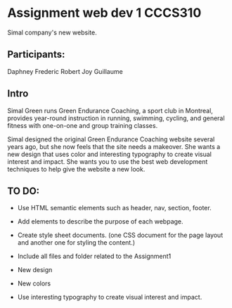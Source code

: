 # Assignment web dev 1 CCCS310
Simal company's new website.

## Participants:
Daphney
Frederic
Robert
Joy
Guillaume

## Intro
Simal Green runs Green Endurance Coaching, a sport club in Montreal, 
provides year-round instruction in running, swimming, cycling, and general fitness with one-on-one and group training classes. 

Simal designed the original Green Endurance Coaching website several years ago, but she now feels that the site needs a makeover. She wants a new design that uses color and interesting typography to create visual interest and impact. She wants you to use the best web development techniques to help give the website a new look.

## TO DO: 
- Use HTML semantic elements such as header, nav, section, footer.
- Add <meta> elements to describe the purpose of each webpage.
- Create style sheet documents. (one CSS document for the page layout and another one for styling the content.)
- Include all files and folder related to the Assignment1

- New design
- New colors
- Use interesting typography to create visual interest and impact.
